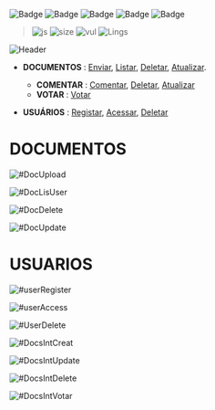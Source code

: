 
![Badge](https://img.shields.io/static/v1?label=nodejs&message=framework&color=gree&style=for-the-badge&logo=nodedotjs)
![Badge](https://img.shields.io/static/v1?label=mongoose&message=framework&color=pink&style=for-the-badge&logo=mongoose)
![Badge](https://img.shields.io/static/v1?label=postman&message=software&color=red&style=for-the-badge&logo=postman)
![Badge](https://img.shields.io/static/v1?label=vscode&message=software&color=blue&style=for-the-badge&logo=visualstudiocode)
![Badge](https://img.shields.io/static/v1?label=git&message=software&color=orange&style=for-the-badge&logo=git)
> ![js](https://img.shields.io/github/languages/top/MateusNGF/Duck-InV2_backend?style=flat-square)
> ![size](https://img.shields.io/github/languages/code-size/MateusNGF/Duck-InV2_backend?style=flat-square)
> ![vul](https://img.shields.io/snyk/vulnerabilities/github/MateusNGF/Duck-InV2_backend?style=flat-square)
> ![Lings](https://img.shields.io/github/languages/count/MateusNGF/Duck-InV2_backend?style=flat-square)



![Header](https://user-images.githubusercontent.com/26635578/135900440-6f44bdfd-2337-47b5-b833-6594def37f49.png)


- **DOCUMENTOS** : [Enviar](#DocUpload), [Listar](#DocLisUser), [Deletar](#DocDelete), [Atualizar](#DocUpdate).
  -  **COMENTAR** : [Comentar](#DocsIntCreat), [Deletar](#DocsIntDelete), [Atualizar](#DocsIntUpdate)
  -  **VOTAR** : [Votar](#DocsIntVotar)

 - **USUÁRIOS** : [Registar](#UserRegister), [Acessar](#UserAccess), [Deletar](#UserDelete)


<h1 name="routesDocs">DOCUMENTOS</h1>

<a name="DocUpload" />

![#DocUpload](https://user-images.githubusercontent.com/26635578/135901106-fbe41c32-1be9-42eb-8081-0f24a47ed704.png)

<a name="DocLisUser" />

![#DocLisUser](https://user-images.githubusercontent.com/26635578/135904712-d1434970-6227-4330-9805-7ef04bd7f6a4.png)

<a name="DocDelete" />

![#DocDelete](https://user-images.githubusercontent.com/26635578/135905289-6e9e0ad2-e4f6-484c-8f02-37ae7eb1cc09.png)

<a name="DocUpdate" />

![#DocUpdate](https://user-images.githubusercontent.com/26635578/135905404-2eb92093-879f-4f36-ba15-a48f8f43966d.png)


<h1 name="routesUsers">USUARIOS</h1>

<a name="UserRegister" />

![#userRegister](https://user-images.githubusercontent.com/26635578/135907230-c70df352-f77a-4e6e-be89-d55e324208ce.png)


<a name="UserAccess" />

![#userAccess](https://user-images.githubusercontent.com/26635578/135907479-274a0337-e0ce-4d93-9049-75e154f1235e.png)


<a name="UserDelete" />

![#UserDelete](https://user-images.githubusercontent.com/26635578/135907626-a6b3bfc9-ec73-4ab0-b60e-b6e5fe20542c.png)

<a name="DocsIntCreat" />

![#DocsIntCreat](https://user-images.githubusercontent.com/26635578/135907967-9ef2f887-84c4-4081-af4b-ad8362e83472.png)

<a name="DocsIntUpdate" />

![#DocsIntUpdate](https://user-images.githubusercontent.com/26635578/135908095-e4d6803d-0f1f-4069-b320-9cd2c46831ca.png)

<a name="DocsIntDelete" />

![#DocsIntDelete](https://user-images.githubusercontent.com/26635578/135908152-5275169c-ddde-49af-9e4b-5e3ec9ef345e.png)

<a name="DocsIntVotar" />

![#DocsIntVotar](https://user-images.githubusercontent.com/26635578/135910197-efeadbd4-cceb-4900-91aa-5789eb3b6d98.png)



